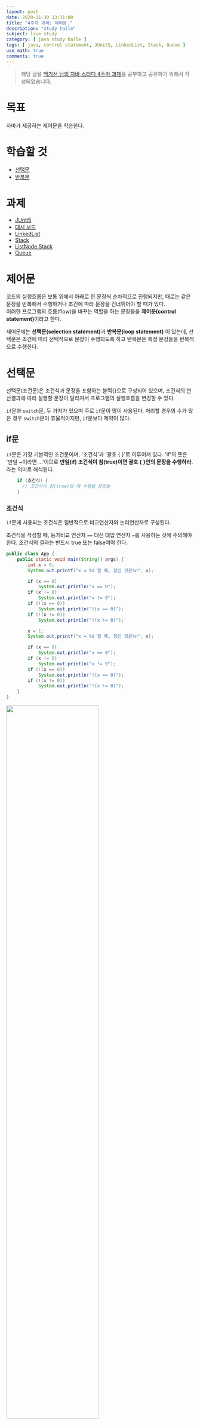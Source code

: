 ```yaml
---
layout: post
date: 2020-11-30 13:31:00
title: "4주차 과제: 제어문."
description: "study halle"
subject: live study
category: [ java study halle ]
tags: [ java, control statement, JUnit5, LinkedList, Stack, Queue ]
use_math: true
comments: true
---
```


> 해당 글을 [백기선 님의 자바 스터디 4주차 과제](https://github.com/whiteship/live-study/issues/4)를 공부하고 공유하기 위해서 작성되었습니다.

# 목표

자바가 제공하는 제어문을 학습한다.

# 학습할 것

+ [선택문](#선택문)
+ [반복문](#반복문)

# 과제

+ [JUnit5](#과제1)
+ [대시 보드](#과제2)
+ [LinkedList](#과제3)
+ [Stack](#과제4)
+ [ListNode Stack](#과제5)
+ [Queue](#과제6)

# 제어문

코드의 실행흐름은 보통 위에서 아래로 한 문장씩 순차적으로 진행되지만, 때로는 같은 문장을 반복해서 수행하거나 조건에 따라 문장을 건너뛰어야 할 때가 있다.  
이러한 프로그램의 흐름(flow)을 바꾸는 역할을 하는 문장들을 <b>제어문(control statement)</b>이라고 한다.

제어문에는 <b>선택문(selection statement)</b>과 <b>반복문(loop statement)</b>
이 있는데, 선택문은 조건에 따라 선택적으로 문장이 수행되도록 하고 반복문은 특정 문장들을 반복적으로 수행한다.

# 선택문

선택문(조건문)은 조건식과 문장을 포함하는 블럭{}으로 구성되어 있으며, 조건식의 연산결과에 따라 실행할 문장이 달라져서 프로그램의 실행흐름을 변경할 수 있다.  

`if`문과 `switch`문, 두 가지가 있으며 주로 `if`문이 많이 사용된다. 처리할 경우의 수가 많은 경우 `switch`문이 효율적이지만, `if`문보다 제약이 많다.

## if문

`if`문은 가장 기본적인 조건문이며, '조건식'과 '괄호 { }'로 이루어져 있다. 'if'의 뜻은 '만일 ~이라면 ...'이므로 <b>만일(if) 조건식이 참(true)이면 괄호 { }안의 문장을 수행하라.</b>라는 의미로 해석된다.

```java
    if (조건식) {
      // 조건식이 참(true)일 때 수행될 문장들
    }
```

### 조건식

`if`문에 사용되는 조건식은 일반적으로 비교연산자와 논리연산자로 구성된다.  

조건식을 작성할 때, 등가비교 연산자 `==` 대신 대입 연산자 `=`를 사용하는 것에 주의해야 한다. 조건식의 결과는 반드시 true 또는 false여야 한다.

```java
public class App {
    public static void main(String[] args) {
        int x = 0;
        System.out.printf("x = %d 일 때, 참인 것은%n", x);

        if (x == 0)
            System.out.println("x == 0");
        if (x != 0)
            System.out.println("x != 0");
        if (!(x == 0))
            System.out.println("!(x == 0)");
        if (!(x != 0))
            System.out.println("!(x != 0)");

        x = 1;
        System.out.printf("x = %d 일 때, 참인 것은%n", x);

        if (x == 0)
            System.out.println("x == 0");
        if (x != 0)
            System.out.println("x != 0");
        if (!(x == 0))
            System.out.println("!(x == 0)");
        if (!(x != 0))
            System.out.println("!(x != 0)");
    }
}
```

<img src="/assets/img/study/if.png" width="70%" align="center"><br/>

### 블럭 { }

괄호 { }를 이용해서 여러 문장을 하나의 단위로 묶을 수 있는데, 이것을 <b>블럭(block)</b>이라고 한다. 블럭은 `{`로 시작해서 `}`로 끝나고 `}` 뒤에 `;`를 붙이지 않는다.

블럭 내의 문장들은 탭(tab)으로 들여쓰기(indentation)를 해서 알기 쉽게 하는 것이 좋다.

블럭 안에는 보통 여러 문장이 들어가지만, 한 문장만 넣거나 문장을 넣지 않을 수도 있다. 만일 블럭 내의 문장이 하나뿐 일 때는 괄호 { }를 생략하거나 한 줄로 쓸 수도 있다.

```java
    if(조건식1)
      ...; // 조건식이 참(true)일 때 수행될 문장

    if(조건식2) ...;
```

## if-else문

`if`문의 변형인 `if-else`문은 `if`문에 `else`블럭이 추가 된 구조이다. 'else'의 뜻이 '그 밖의 다른'이므로 조건식의 결과가 참이 아닐 때, 즉 거짓일 때 `else`블럭의 문장을 수행한다.

```java
    if(조건식) {
      // 조건식이 참(true)일 때 수행될 문장들
    } else {
      // 조건식이 거짓(false)일 때 수행될 문장들
    }
```

조건식의 결과에 따라 두 개의 블럭 중 어느 한 블럭의 내용이 수행되고 전체 `if`문을 벗어나게 된다. 두 블럭의 내용이 모두 수행되거나, 모두 수행되지 않는 경우는 없다.

두 개의 `if`문이 가진 조건식이 서로 상반된 관계에 있으면 `if-else`문으로 바꿀 수 있다.

```java
    if(input == 0) {
      System.out.println("0이다.");
    }
    if(input != 0) {
      System.out.println("0이 아니다.");
    }
```

위 코드에 있는 두 개의 `if`문은 서로 상반된 조건식을 가지고 있다. 따라서 `if-else`
문으로 바꿀 수 있고 바꾼 코드는 아래와 같다.

```java
    if(input == 0) {
      System.out.println("0이다.");
    } else {
      System.out.println("0이 아니다.");
    }
```

`if-else`문 역시 블럭 내의 문장이 하나뿐인 경우 괄호를 생략할 수 있다.

## if-else if문

두 가지 경우 중 하나를 수행해서 처리할 때는 `if-else`문을 사용하면 된다.  
처리해야 하는 경우의 수가 셋 이상인 경우에는 여러 개의 조건식을 사용할 수 있는 `if-else if`문을 사용하면 된다.

```java
    if(조건식1) {
      // 조건식1의 연산결과가 참일 때
    } else if(조건식2) {
      // 조건식2의 연산결과가 참일 때
    } else if(조건식3) {
      // 조건식3의 연산결과가 참일 때
    } else {
      // 위의 어느 조건식도 만족하지 않을 때
    }
```

마지막은 보통 `else`블럭으로 끝나며, `else`블럭은 생략이 가능하다. `else`블럭이 생략되었을 때는 `if-else if`문의 어떠한 블럭도 수행되지 않을 수 있다.

```java
import java.util.*;

public class App {
    public static void main(String[] args) {
        int score = 0;
        char grade = ' ';

        System.out.print("점수를 입력하세요. > ");
        Scanner sc = new Scanner(System.in);
        score = sc.nextInt();

        if (score >= 90) {
            grade = 'A';
        } else if (score >= 80) {
            grade = 'B';
        } else if (score >= 70) {
            grade = 'C';
        } else {
            grade = 'D';
        }

        System.out.println("당신의 학점은 " + grade + " 입니다.");
    }
}
```

<img src="/assets/img/study/ifelseif.png" width="70%" align="center"><br/>

점수를 입력하면 해당하는 학점을 출력하는 코드이다.

두 번째 조건식을 보면 '80이상 90미만인 경우 B', 즉 `80 <= score && score < 90`이어야 하는데 `score >= 80`으로 되어 있다.  
이렇게 할 수 있는 이유는 첫 번째 조건인 `score >= 90`이 거짓이기 때문이다. `score >= 90`이 거짓이라는 말은 `score < 90`이 참이라는 뜻이므로 두 번째 조건식에서 중복해서 확인할 필요가 없다.  
세 번째 조건식도 같은 이유로 간단하게 쓸 수 있다.

이렇듯이 `if-else if`문은 여러 개의 `if`문을 합쳐놓은 것이지만, 조건식을 바꾸지 않고 쪼갠다면 전혀 다른 코드가 될 수 있으므로 주의해야 한다.

## 중첩 if문

`if`문의 블럭 내에 또 다른 `if`문을 포함시키는 것이 가능한데 이것을 <b>중첩 if문</b>이라고 부르며 중첩의 횟수에는 거의 제한이 없다.

```java
    if(조건식1) {
      // 조건식1의 연산결과가 true일 때 실행될 문장들
      if(조건식2) {
        // 조건식1과 조건식2가 모두 true일 때 수행될 문장들
      } else {
        // 조건식1이 true이고, 조건식2가 false일 때 수행될 문장들
      }
    } else {
      // 조건식1이 false일 때 수행될 문장들
    }
```

내부 `if`문은 외부 `if`문보다 안쪽으로 들여쓰기를 해서 범위를 구분될 수 있도록 작성해야 한다.

중첩 `if`문에서는 괄호의 생략에 주의해야 한다.

```java
    if(num >= 0)
      if(num != 0)
        sign = '+';
    else
      sign = '-';
```

언뜻 보기에는 `else`블럭이 바깥쪽 `if`문에 속한 것처럼 보이지만 괄호가 생략되었을 때 `else`블럭은 가까운 `if`문에 속한 것으로 간주된다. 따라서 아래와 같이 되어 `else`블럭은 어떠한 경우에도 수행이 되지 않는다.

```java
    if(num >= 0) {
      if(num != 0) {
        sign = '+';
      } else {
        sign = '-';
      }
    }
```

## switch문

`if`문은 조건식의 결과가 참과 거짓, 두 가지 밖에 없기 때문에 경우의 수가 많아질수록 `else if`를 계속 추가해야하므로 조건식이 많아져서 복잡해지고, 여러 개의 조건식을 계산해야하므로 처리시간도 많이 걸린다.

`switch`문은 단 하나의 조건식으로 많은 경우의 수를 처리할 수 있고, 표현도 간결하여 알아보기 쉽다. 따라서 처리할 경우의 수가 많은 경우에는 `if`문 보다 `switch`문으로 작성하는 것이 좋다. 다만 `switch`문은 제약조건이 있기 때문에, 경우의 수가 많아도 `if`문으로 작성해야하는 경우가 있다.

`switch`문은 조건식을 먼저 계산한 다음, 결과와 일치하는 `case`문으로 이동한다. 이동한 `case`문 아래에 있는 문장들을 수행하며, `break`문을 만나면 전체 `switch`문을 빠져나가게 된다.





# 반복문


---
**Reference**
+ <https://ko.wikipedia.org/wiki/>
+ [자바의 정석 3/e](http://www.kyobobook.co.kr/product/detailViewKor.laf?mallGb=KOR&ejkGb=KOR&barcode=9788994492032)
+ [Java in a Nutshell](https://www.amazon.com/Java-Nutshell-Desktop-Quick-Reference/dp/1492037257/ref=sr_1_1?dchild=1&keywords=Java+in+a+Nutshell&qid=1605393888&s=books&sr=1-1)
+ <http://www.btechsmartclass.com/java/java-selection-statements.html>
